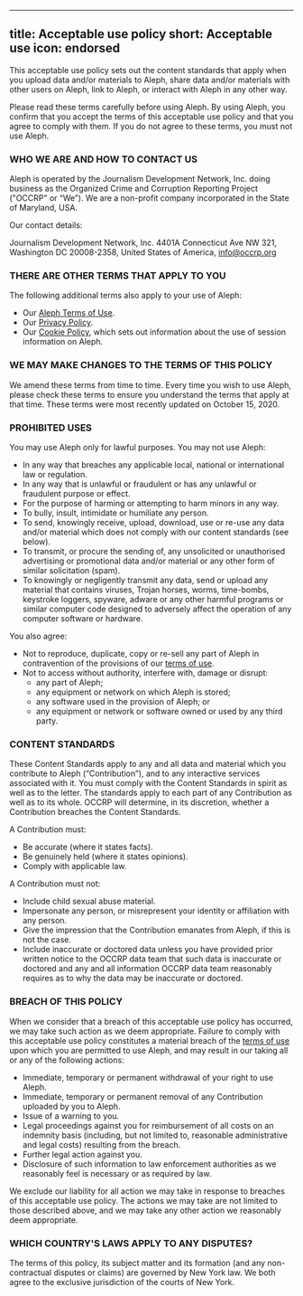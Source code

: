<!--
SPDX-FileCopyrightText: 2014 2014 Emma Prest, <emma@occrp.org> et al.

SPDX-License-Identifier: MIT
-->

---
title: Acceptable use policy
short: Acceptable use
icon: endorsed
---

This acceptable use policy sets out the content standards that apply when you upload data and/or materials to Aleph, share data and/or materials with other users on Aleph, link to Aleph, or interact with Aleph in any other way. 

Please read these terms carefully before using Aleph. By using Aleph, you confirm that you accept the terms of this acceptable use policy and that you agree to comply with them. If you do not agree to these terms, you must not use Aleph.

### WHO WE ARE AND HOW TO CONTACT US

Aleph is operated by the Journalism Development Network, Inc. doing business as the Organized Crime and Corruption Reporting Project ("OCCRP" or “We”). We are a non-profit company incorporated in the State of Maryland, USA. 

Our contact details: 

Journalism Development Network, Inc. 4401A Connecticut Ave NW 321, Washington DC 20008-2358, United States of America, info@occrp.org 

### THERE ARE OTHER TERMS THAT APPLY TO YOU

The following additional terms also apply to your use of Aleph:
* Our [Aleph Terms of Use](/pages/terms). 
* Our [Privacy Policy](https://www.occrp.org/en/aboutus/privacy-policy). 
* Our [Cookie Policy](https://www.occrp.org/en/aboutus/privacy-policy#store), which sets out information about the use of session information on Aleph.

### WE MAY MAKE CHANGES TO THE TERMS OF THIS POLICY

We amend these terms from time to time. Every time you wish to use Aleph, please check these terms to ensure you understand the terms that apply at that time. These terms were most recently updated on October 15, 2020.

### PROHIBITED USES

You may use Aleph only for lawful purposes. You may not use Aleph:

* In any way that breaches any applicable local, national or international law or regulation.
* In any way that is unlawful or fraudulent or has any unlawful or fraudulent purpose or effect.
* For the purpose of harming or attempting to harm minors in any way.
* To bully, insult, intimidate or humiliate any person.
* To send, knowingly receive, upload, download, use or re-use any data and/or material which does not comply with our content standards (see below). 
* To transmit, or procure the sending of, any unsolicited or unauthorised advertising or promotional data and/or material or any other form of similar solicitation (spam).
* To knowingly or negligently transmit any data, send or upload any material that contains viruses, Trojan horses, worms, time-bombs, keystroke loggers, spyware, adware or any other harmful programs or similar computer code designed to adversely affect the operation of any computer software or hardware.

You also agree:

* Not to reproduce, duplicate, copy or re-sell any part of Aleph in contravention of the provisions of our [terms of use](/pages/terms).
* Not to access without authority, interfere with, damage or disrupt:
    * any part of Aleph;
    * any equipment or network on which Aleph is stored;
    * any software used in the provision of Aleph; or
    * any equipment or network or software owned or used by any third party.

### CONTENT STANDARDS 

These Content Standards apply to any and all data and material which you contribute to Aleph (“Contribution”), and to any interactive services associated with it. You must comply with the Content Standards in spirit as well as to the letter. The standards apply to each part of any Contribution as well as to its whole. OCCRP will determine, in its discretion, whether a Contribution breaches the Content Standards.

A Contribution must:
* Be accurate (where it states facts).
* Be genuinely held (where it states opinions).
* Comply with applicable law. 

A Contribution must not:
* Include child sexual abuse material.
* Impersonate any person, or misrepresent your identity or affiliation with any person.
* Give the impression that the Contribution emanates from Aleph, if this is not the case.
* Include inaccurate or doctored data unless you have provided prior written notice to the OCCRP data team that such data is inaccurate or doctored and any and all information OCCRP data team reasonably requires as to why the data may be inaccurate or doctored. 

### BREACH OF THIS POLICY

When we consider that a breach of this acceptable use policy has occurred, we may take such action as we deem appropriate. Failure to comply with this acceptable use policy constitutes a material breach of the [terms of use](/pages/terms) upon which you are permitted to use Aleph, and may result in our taking all or any of the following actions:

* Immediate, temporary or permanent withdrawal of your right to use Aleph.
* Immediate, temporary or permanent removal of any Contribution uploaded by you to Aleph.
* Issue of a warning to you.
* Legal proceedings against you for reimbursement of all costs on an indemnity basis (including, but not limited to, reasonable administrative and legal costs) resulting from the breach.
* Further legal action against you.
* Disclosure of such information to law enforcement authorities as we reasonably feel is necessary or as required by law.

We exclude our liability for all action we may take in response to breaches of this acceptable use policy. The actions we may take are not limited to those described above, and we may take any other action we reasonably deem appropriate.

### WHICH COUNTRY'S LAWS APPLY TO ANY DISPUTES?

The terms of this policy, its subject matter and its formation (and any non-contractual disputes or claims) are governed by New York law. We both agree to the exclusive jurisdiction of the courts of New York.

